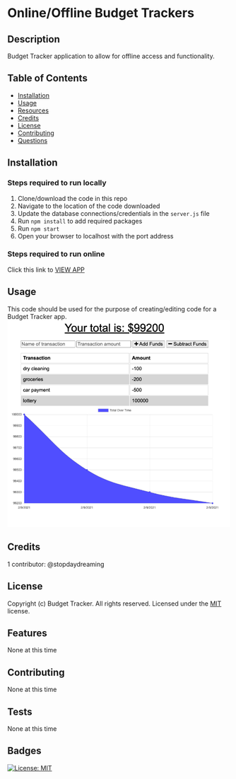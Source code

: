 # Online/Offline Budget Trackers

## Description
Budget Tracker application to allow for offline access and functionality.

## Table of Contents
* [Installation](#installation)
* [Usage](#usage)
* [Resources](#resources)
* [Credits](#credits)
* [License](#license)
* [Contributing](#contributing)
* [Questions](#questions)

## Installation
### Steps required to run locally
1. Clone/download the code in this repo
2. Navigate to the location of the code downloaded
3. Update the database connections/credentials in the `server.js` file
4. Run `npm install` to add required packages
5. Run `npm start` 
6. Open your browser to localhost with the port address
### Steps required to run online
Click this link to [VIEW APP](https://ideal-offline-budget-tracker.herokuapp.com/)


## Usage 
This code should be used for the purpose of creating/editing code for a Budget Tracker app. 
![Budget Tracker](./public/screenshot.png)  

## Credits
1 contributor: @stopdaydreaming  

## License
Copyright (c) Budget Tracker. All rights reserved.
Licensed under the [MIT](LICENSE) license.

## Features
None at this time

## Contributing
None at this time

## Tests
None at this time  

## Badges
[![License: MIT](https://img.shields.io/badge/License-MIT-yellow.svg)](https://opensource.org/licenses/MIT)